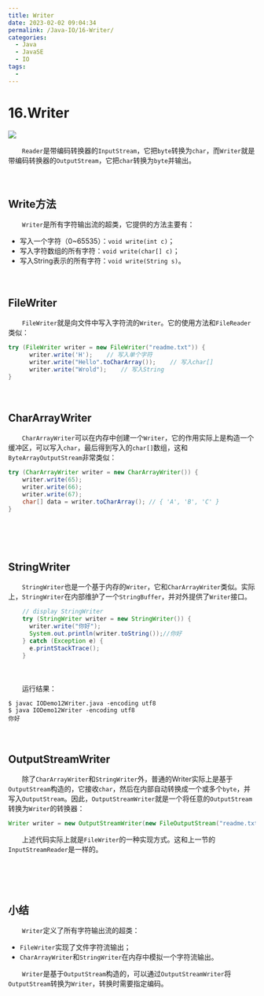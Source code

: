 ```yaml
---
title: Writer
date: 2023-02-02 09:04:34
permalink: /Java-IO/16-Writer/
categories:
  - Java
  - JavaSE
  - IO
tags:
  - 
---
```



# 16.Writer

![](https://image.peterjxl.com/blog/189.jpg)


　　`Reader`是带编码转换器的`InputStream`，它把`byte`转换为`char`，而`Writer`就是带编码转换器的`OutputStream`，它把`char`转换为`byte`并输出。

<!-- more -->
　　‍

## Write方法

　　`Writer`是所有字符输出流的超类，它提供的方法主要有：

* 写入一个字符（0~65535）：`void write(int c)`；
* 写入字符数组的所有字符：`void write(char[] c)`；
* 写入String表示的所有字符：`void write(String s)`。

　　‍

## FileWriter

　　`FileWriter`就是向文件中写入字符流的`Writer`。它的使用方法和`FileReader`类似：

```java
try (FileWriter writer = new FileWriter("readme.txt")) {
      writer.write('H');    // 写入单个字符
      writer.write("Hello".toCharArray());    // 写入char[]
      writer.write("Wrold");    // 写入String
}
```

　　‍

## CharArrayWriter

　　`CharArrayWriter`可以在内存中创建一个`Writer`，它的作用实际上是构造一个缓冲区，可以写入`char`，最后得到写入的`char[]`数组，这和`ByteArrayOutputStream`非常类似：

```java
try (CharArrayWriter writer = new CharArrayWriter()) {
    writer.write(65);
    writer.write(66);
    writer.write(67);
    char[] data = writer.toCharArray(); // { 'A', 'B', 'C' }
}
```

　　‍

　　‍

## StringWriter

　　`StringWriter`也是一个基于内存的`Writer`，它和`CharArrayWriter`类似。实际上，`StringWriter`在内部维护了一个`StringBuffer`，并对外提供了`Writer`接口。

```java
    // display StringWriter
    try (StringWriter writer = new StringWriter()) {
      writer.write("你好");
      System.out.println(writer.toString());//你好
    } catch (Exception e) {
      e.printStackTrace();
    }
```

　　‍

　　运行结果：

```shell
$ javac IODemo12Writer.java -encoding utf8
$ java IODemo12Writer -encoding utf8    
你好
```

　　‍

## OutputStreamWriter

　　除了`CharArrayWriter`和`StringWriter`外，普通的Writer实际上是基于`OutputStream`构造的，它接收`char`，然后在内部自动转换成一个或多个`byte`，并写入`OutputStream`。因此，`OutputStreamWriter`就是一个将任意的`OutputStream`转换为`Writer`的转换器：

```java
Writer writer = new OutputStreamWriter(new FileOutputStream("readme.txt")))
```

　　上述代码实际上就是`FileWriter`的一种实现方式。这和上一节的`InputStreamReader`是一样的。

　　‍

　　‍

## 小结

　　`Writer`定义了所有字符输出流的超类：

* `FileWriter`实现了文件字符流输出；
* `CharArrayWriter`和`StringWriter`在内存中模拟一个字符流输出。

　　`Writer`是基于`OutputStream`构造的，可以通过`OutputStreamWriter`将`OutputStream`转换为`Writer`，转换时需要指定编码。
